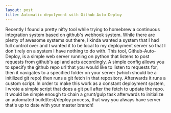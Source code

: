 ```yaml
---
layout: post
title: Automatic depolyment with Github Auto Deploy 
---
```


Recently I found a pretty nifty tool while trying to homebrew a continuous integration system based on
github's webhook system.  While there are plenty of awesome systems out there, I kinda wanted a system that
I had full control over and I wanted it to be local to my deployment server so that I don't rely on a system
I have nothing to do with.  This tool, Github-Auto-Deploy, is a simple web server running on python that listens
to post requests from github's api and acts accordingly.  A simple config allows you to specify the github repo 
url that you would like to listen to requests for, then it navigates to a specified folder on your server (which 
should be a initilized git repo) then runs a git fetch in that repository.  Afterwards it runs a custom script.
In order to make this work as a constant deployment system, I wrote a simple script that does a git pull after the
fetch to update the repo.  It would be simple enough to chain a grunt/gulp task afterwards to initialize an 
automated build/test/deploy process, that way you always have server that's up to date with your master branch!
